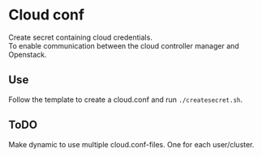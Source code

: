 # Cloud conf
Create secret containing cloud credentials.  
To enable communication between the cloud controller manager and Openstack.

## Use
Follow the template to create a cloud.conf and run `./createsecret.sh`.

## ToDO
Make dynamic to use multiple cloud.conf-files. One for each user/cluster.